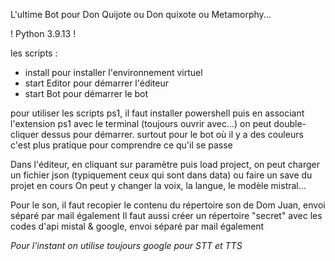 L'ultime Bot pour Don Quijote ou Don quixote ou Metamorphy...

! Python 3.9.13 !<br/>

les scripts :
- install pour installer l'environnement virtuel 
- start Editor pour démarrer l'éditeur
- start Bot pour démarrer le bot

pour utiliser les scripts ps1, il faut installer powershell
puis en associant l'extension ps1 avec le terminal (toujours ouvrir avec...) on peut double-cliquer dessus pour démarrer.
surtout pour le bot où il y a des couleurs c'est plus pratique pour comprendre ce qu'il se passe

Dans l'éditeur, en cliquant sur paramètre puis load project, on peut charger un fichier json (typiquement ceux qui sont dans data) ou faire un save du projet en cours
On peut y changer la voix, la langue, le modèle mistral...

Pour le son, il faut recopier le contenu du répertoire son de Dom Juan, envoi séparé par mail également
Il faut aussi créer un répertoire "secret" avec les codes d'api mistal & google, envoi séparé par mail également

<i>Pour l'instant on utilise toujours google pour STT et TTS</i>
